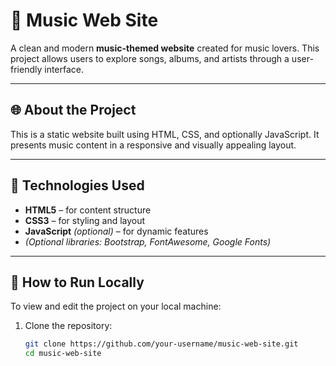 # 🎵 Music Web Site

A clean and modern **music-themed website** created for music lovers. This project allows users to explore songs, albums, and artists through a user-friendly interface.

---

## 🌐 About the Project

This is a static website built using HTML, CSS, and optionally JavaScript. It presents music content in a responsive and visually appealing layout.

---

## 🔧 Technologies Used

- **HTML5** – for content structure  
- **CSS3** – for styling and layout  
- **JavaScript** *(optional)* – for dynamic features  
- *(Optional libraries: Bootstrap, FontAwesome, Google Fonts)*

---

## 📁 How to Run Locally

To view and edit the project on your local machine:

1. Clone the repository:
   ```bash
   git clone https://github.com/your-username/music-web-site.git
   cd music-web-site
